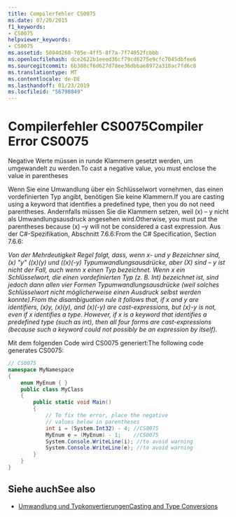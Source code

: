 ```yaml
---
title: Compilerfehler CS0075
ms.date: 07/20/2015
f1_keywords:
- CS0075
helpviewer_keywords:
- CS0075
ms.assetid: 5084d260-705e-4ff5-8f7a-7f74052fcbbb
ms.openlocfilehash: dce2622b1eeed36cf79cd6275e9cfc7045dbfee6
ms.sourcegitcommit: 6b308cf6d627d78ee36dbbae8972a310ac7fd6c8
ms.translationtype: MT
ms.contentlocale: de-DE
ms.lasthandoff: 01/23/2019
ms.locfileid: "56798849"
---
```

# <a name="compiler-error-cs0075"></a><span data-ttu-id="7529c-102">Compilerfehler CS0075</span><span class="sxs-lookup"><span data-stu-id="7529c-102">Compiler Error CS0075</span></span>
<span data-ttu-id="7529c-103">Negative Werte müssen in runde Klammern gesetzt werden, um umgewandelt zu werden.</span><span class="sxs-lookup"><span data-stu-id="7529c-103">To cast a negative value, you must enclose the value in parentheses</span></span>  
  
 <span data-ttu-id="7529c-104">Wenn Sie eine Umwandlung über ein Schlüsselwort vornehmen, das einen vordefinierten Typ angibt, benötigen Sie keine Klammern.</span><span class="sxs-lookup"><span data-stu-id="7529c-104">If you are casting using a keyword that identifies a predefined type, then you do not need parentheses.</span></span> <span data-ttu-id="7529c-105">Andernfalls müssen Sie die Klammern setzen, weil (x) – y nicht als Umwandlungsausdruck angesehen wird.</span><span class="sxs-lookup"><span data-stu-id="7529c-105">Otherwise, you must put the parentheses because (x) –y will not be considered a cast expression.</span></span> <span data-ttu-id="7529c-106">Aus der C#-Spezifikation, Abschnitt 7.6.6:</span><span class="sxs-lookup"><span data-stu-id="7529c-106">From the C# Specification, Section 7.6.6:</span></span>  
  
 <span data-ttu-id="7529c-107">*Von der Mehrdeutigkeit Regel folgt, dass, wenn x- und y Bezeichner sind, (x) "y" ((x)(y) und ((x)(-y) Typumwandlungsausdrücke, aber (X) sind – y ist nicht der Fall, auch wenn x einen Typ bezeichnet. Wenn x ein Schlüsselwort, die einen vordefinierten Typ (z. B. Int) bezeichnet ist, sind jedoch dann allen vier Formen Typumwandlungsausdrücke (weil solches Schlüsselwort nicht möglicherweise einen Ausdruck selbst werden konnte).*</span><span class="sxs-lookup"><span data-stu-id="7529c-107">*From the disambiguation rule it follows that, if x and y are identifiers, (x)y, (x)(y), and (x)(-y) are cast-expressions, but (x)-y is not, even if x identifies a type. However, if x is a keyword that identifies a predefined type (such as int), then all four forms are cast-expressions (because such a keyword could not possibly be an expression by itself).*</span></span>  
  
 <span data-ttu-id="7529c-108">Mit dem folgenden Code wird CS0075 generiert:</span><span class="sxs-lookup"><span data-stu-id="7529c-108">The following code generates CS0075:</span></span>  
  
```csharp  
// CS0075  
namespace MyNamespace  
{  
    enum MyEnum { }  
    public class MyClass  
    {  
        public static void Main()  
        {  
            // To fix the error, place the negative  
            // values below in parentheses  
            int i = (System.Int32) - 4; //CS0075  
            MyEnum e = (MyEnum) - 1;    //CS0075  
            System.Console.WriteLine(i); //to avoid warning  
            System.Console.WriteLine(e); //to avoid warning  
        }  
    }  
}  
```  
  
## <a name="see-also"></a><span data-ttu-id="7529c-109">Siehe auch</span><span class="sxs-lookup"><span data-stu-id="7529c-109">See also</span></span>

- [<span data-ttu-id="7529c-110">Umwandlung und Typkonvertierungen</span><span class="sxs-lookup"><span data-stu-id="7529c-110">Casting and Type Conversions</span></span>](../../csharp/programming-guide/types/casting-and-type-conversions.md)
